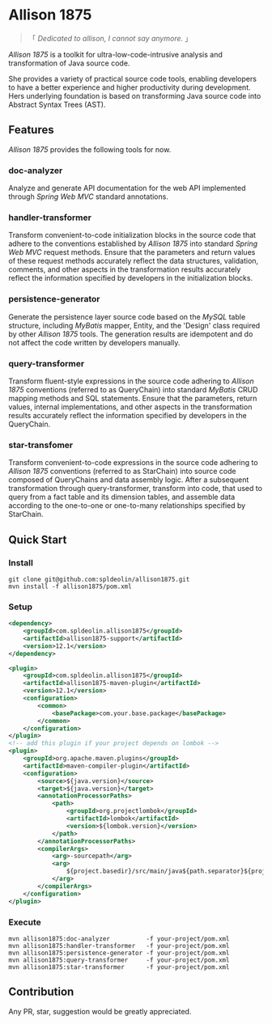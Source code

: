 # Allison 1875

> 「 *Dedicated to allison, I cannot say anymore.* 」

*Allison 1875* is a toolkit for ultra-low-code-intrusive analysis and transformation of Java source code.

She provides a variety of practical source code tools, enabling developers to have a better experience and higher productivity during development. Hers underlying foundation is based on transforming Java source code into Abstract Syntax Trees (AST).

## Features

*Allison 1875* provides the following tools for now.

### doc-analyzer

Analyze and generate API documentation for the web API implemented through *Spring Web MVC* standard annotations.

### handler-transformer

Transform convenient-to-code initialization blocks in the source code that adhere to the conventions established by *Allison 1875* into standard *Spring Web MVC* request methods. Ensure that the parameters and return values of these request methods accurately reflect the data structures, validation, comments, and other aspects in the transformation results accurately reflect the information specified by developers in the initialization blocks.

### persistence-generator

Generate the persistence layer source code based on the *MySQL* table structure, including *MyBatis* mapper, Entity, and the 'Design' class required by other *Allison 1875* tools. The generation results are idempotent and do not affect the code written by developers manually.

### query-transformer

Transform fluent-style expressions in the source code adhering to *Allison 1875* conventions (referred to as QueryChain) into standard *MyBatis* CRUD mapping methods and SQL statements. Ensure that the parameters, return values, internal implementations, and other aspects in the transformation results accurately reflect the information specified by developers in the QueryChain.

### star-transfomer

Transform convenient-to-code expressions in the source code adhering to *Allison 1875* conventions (referred to as StarChain) into source code composed of QueryChains and data assembly logic. After a subsequent transformation through query-transformer, transform into code, that used to query from a fact table and its dimension tables, and assemble data according to the one-to-one or one-to-many relationships specified by StarChain.

## Quick Start

### Install

```shell
git clone git@github.com:spldeolin/allison1875.git
mvn install -f allison1875/pom.xml
```

### Setup

```xml
<dependency>
    <groupId>com.spldeolin.allison1875</groupId>
    <artifactId>allison1875-support</artifactId>
    <version>12.1</version>
</dependency>
```

```xml
<plugin>
    <groupId>com.spldeolin.allison1875</groupId>
    <artifactId>allison1875-maven-plugin</artifactId>
    <version>12.1</version>
    <configuration>
        <common>
            <basePackage>com.your.base.package</basePackage>
        </common>
    </configuration>
</plugin>
<!-- add this plugin if your project depends on lombok -->
<plugin>
    <groupId>org.apache.maven.plugins</groupId>
    <artifactId>maven-compiler-plugin</artifactId>
    <configuration>
        <source>${java.version}</source>
        <target>${java.version}</target>
        <annotationProcessorPaths>
            <path>
                <groupId>org.projectlombok</groupId>
                <artifactId>lombok</artifactId>
                <version>${lombok.version}</version>
            </path>
        </annotationProcessorPaths>
        <compilerArgs>
            <arg>-sourcepath</arg>
            <arg>
                ${project.basedir}/src/main/java${path.separator}${project.basedir}/target/generated-sources/annotations${path.separator}/
            </arg>
        </compilerArgs>
    </configuration>
</plugin>
```

### Execute

```shell
mvn allison1875:doc-analyzer          -f your-project/pom.xml
mvn allison1875:handler-transformer   -f your-project/pom.xml
mvn allison1875:persistence-generator -f your-project/pom.xml
mvn allison1875:query-transformer     -f your-project/pom.xml
mvn allison1875:star-transformer      -f your-project/pom.xml
```

## Contribution

Any PR, star, suggestion would be greatly appreciated.